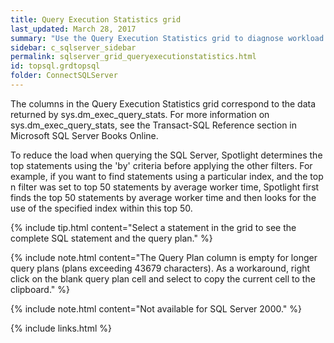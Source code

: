 ```yaml
---
title: Query Execution Statistics grid
last_updated: March 28, 2017
summary: "Use the Query Execution Statistics grid to diagnose workload issues by displaying SQL statements that match particular criteria."
sidebar: c_sqlserver_sidebar
permalink: sqlserver_grid_queryexecutionstatistics.html
id: topsql.grdtopsql
folder: ConnectSQLServer
---
```


The columns in the Query Execution Statistics grid correspond to the data returned by sys.dm_exec_query_stats. For more information on sys.dm_exec_query_stats, see the Transact-SQL Reference section in Microsoft SQL Server Books Online.

To reduce the load when querying the SQL Server, Spotlight determines the top statements using the 'by' criteria before applying the other filters. For example, if you want to find statements using a particular index, and the top n filter was set to top 50 statements by average worker time, Spotlight first finds the top 50 statements by average worker time and then looks for the use of the specified index within this top 50.

{% include tip.html content="Select a statement in the grid to see the complete SQL statement and the query plan." %}

{% include note.html content="The Query Plan column is empty for longer query plans (plans exceeding 43679 characters). As a workaround, right click on the blank query plan cell and select to copy the current cell to the clipboard." %}

{% include note.html content="Not available for SQL Server 2000." %}


{% include links.html %}
